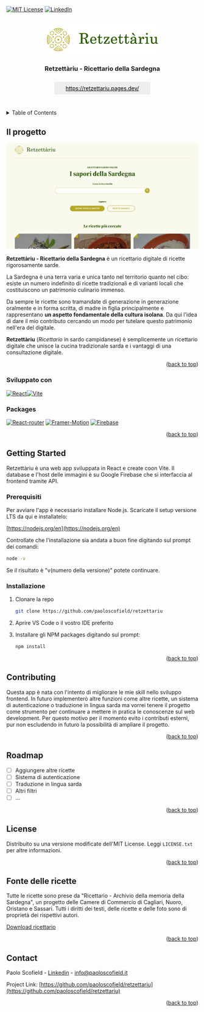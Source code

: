 <a name="readme-top"></a>

<!-- [![Contributors][contributors-shield]][contributors-url]
[![Forks][forks-shield]][forks-url]
[![Stargazers][stars-shield]][stars-url]
[![Issues][issues-shield]][issues-url]-->

[![MIT License][license-shield]][license-url]
[![LinkedIn][linkedin-shield]][linkedin-url]

<!-- PROJECT LOGO -->
<br />
<div align="center" style="margin-bottom: 30px">
  <a href="https://github.com/paoloscofield/retzettariu">
    <img src="images/logo.png" alt="Logo" height="80">
  </a>
<h3 align="center">Retzettàriu - Ricettario della Sardegna</h3>
<br>
<a style="background-color: #ededed; color: #000; padding: 8px 30px" href="https://retzettariu.pages.dev/">https://retzettariu.pages.dev/</a>

</div>
<br />
<!-- TABLE OF CONTENTS -->
<details>
  <summary>Table of Contents</summary>
  <ol>
    <li>
      <a href="#il-progetto">Il progetto</a>
      <ul>
        <li><a href="#sviluppato-con">Sviluppato con</a></li>
        <li><a href="#packages">Packages</a></li>
      </ul>
    </li>
    <li>
      <a href="#getting-started">Getting Started</a>
      <ul>
        <li><a href="#prerequisiti">Prerequisiti</a></li>
        <li><a href="#installazione">Installazione</a></li>
      </ul>
    </li>
    <li><a href="#contributing">Contributing</a></li>
    <li><a href="#roadmap">Roadmap</a></li>
    <li><a href="#license">License</a></li>
    <li><a href="#fonte-delle-ricette">Fonte delle ricette</a></li>
    <li><a href="#contact">Contatti</a></li>
  </ol>
</details>

<!-- ABOUT THE PROJECT -->

## Il progetto

[![Product Name Screen Shot][product-screenshot]](https://github.com/paoloscofield/retzettariu)

<b>Retzettàriu - Ricettario della Sardegna</b> è un ricettario digitale di ricette rigorosamente sarde.

La Sardegna è una terra varia e unica tanto nel territorio quanto nel cibo: esiste un numero indefinito di ricette tradizionali e di varianti locali che costituiscono un patrimonio culinario immenso.

Da sempre le ricette sono tramandate di generazione in generazione oralmente e in forma scritta, di madre in figlia principalmente e rappresentano <b>un aspetto fondamentale della cultura isolana</b>. Da qui l'idea di dare il mio contributo cercando un modo per tutelare questo patrimonio nell'era del digitale.

<b>Retzettàriu</b> (<i>Ricettario</i> in sardo campidanese) è semplicemente un ricettario digitale che unisce la cucina tradizionale sarda e i vantaggi di una consultazione digitale.

<p align="right">(<a href="#readme-top">back to top</a>)</p>

### Sviluppato con

[![React][React.js]][React-url][![Vite][Vite]][Vite-url]

### Packages

[![React-router][React-router]][React-router-url] [![Framer-Motion][Framer-Motion]][Framer-Motion-url] [![Firebase][Firebase]][Firebase-url]

<p align="right">(<a href="#readme-top">back to top</a>)</p>

<!-- GETTING STARTED -->

## Getting Started

Retzettàriu è una web app sviluppata in React e create coon Vite. Il database e l'host delle immagini è su Google Firebase che si interfaccia al frontend tramite API.

### Prerequisiti

Per avviare l'app è necessario installare Node.js. Scaricate il setup versione LTS da qui e installatelo:

[https://nodejs.org/en](https://nodejs.org/en)

Controllate che l'installazione sia andata a buon fine digitando sul prompt dei comandi:

```sh
node -v
```

Se il risultato è "v(numero della versione)" potete continuare.

### Installazione

1. Clonare la repo

   ```sh
   git clone https://github.com/paoloscofield/retzettariu
   ```

2. Aprire VS Code o il vostro IDE preferito

3. Installare gli NPM packages digitando sul prompt:
   ```sh
   npm install
   ```

<p align="right">(<a href="#readme-top">back to top</a>)</p>

<!-- CONTRIBUTING -->

## Contributing

Questa app è nata con l'intento di migliorare le mie skill nello sviluppo frontend. In futuro implementerò altre funzioni come altre ricette, un sistema di autenticazione o traduzione in lingua sarda ma vorrei tenere il progetto come strumento per continuare a mettere in pratica le conoscenze sul web development. Per questo motivo per il momento evito i contributi esterni, pur non escludendo in futuro la possibilità di ampliare il progetto.

<p align="right">(<a href="#readme-top">back to top</a>)</p>

<!-- ROADMAP -->

## Roadmap

- [ ] Aggiungere altre ricette
- [ ] Sistema di autenticazione
- [ ] Traduzione in lingua sarda
- [ ] Altri filtri
- [ ] ...

<p align="right">(<a href="#readme-top">back to top</a>)</p>

<!-- LICENSE -->

## License

Distribuito su una versione modificate dell'MIT License. Leggi `LICENSE.txt` per altre informazioni.

<p align="right">(<a href="#readme-top">back to top</a>)</p>

<!-- ACKNOWLEDGMENTS -->

## Fonte delle ricette

Tutte le ricette sono prese da "Ricettario - Archivio della memoria della Sardegna", un progetto delle Camere di Commercio di Cagliari, Nuoro, Oristano e Sassari. Tutti i diritti dei testi, delle ricette e delle foto sono di proprietà dei rispettivi autori.

<a href="https://www.asloristano.it/documenti/5_91_20180212123530.pdf">Download ricettario</a>

<p align="right">(<a href="#readme-top">back to top</a>)</p>

<!-- CONTACT -->

## Contact

Paolo Scofield - [Linkedin](https://www.linkedin.com/company/paolo-scofield-design/) - info@paoloscofield.it

Project Link: [https://github.com/paoloscofield/retzettariu](https://github.com/paoloscofield/retzettariu)

<p align="right">(<a href="#readme-top">back to top</a>)</p>

<!-- MARKDOWN LINKS & IMAGES -->
<!-- https://www.markdownguide.org/basic-syntax/#reference-style-links -->

[license-shield]: https://img.shields.io/badge/license-MIT--modified-normal?style=for-the-badge&label=LICENSE
[license-url]: https://github.com/paoloscofield/retzettariu/blob/main/LICENSE.txt
[linkedin-shield]: https://img.shields.io/badge/-LinkedIn-black.svg?style=for-the-badge&logo=linkedin&colorB=555
[linkedin-url]: https://www.linkedin.com/company/paolo-scofield-design
[product-screenshot]: images/screenshot.png

<!-- Badge packages -->

[React.js]: https://img.shields.io/badge/React-20232A?style=for-the-badge&logo=react&logoColor=61DAFB
[React-url]: https://reactjs.org/
[Vite]: https://img.shields.io/badge/Vite-646CFF?logo=vite&logoColor=fff&style=for-the-badge
[Vite-url]: https://vitejs.dev/
[React-router]: https://img.shields.io/badge/React%20Router-CA4245?logo=reactrouter&logoColor=fff&style=for-the-badge
[React-router-url]: https://reactrouter.com/en/main
[Framer-Motion]: https://img.shields.io/badge/framer_motion-ffca28?style=for-the-badge&logo=framer&logoColor=%23ffffff&color=%237178f6
[Framer-Motion-url]: https://www.framer.com/motion/
[Firebase]: https://img.shields.io/badge/Firebase-FFCA28?logo=firebase&logoColor=000&style=for-the-badge
[Firebase-url]: https://firebase.google.com/

